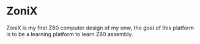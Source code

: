 # ZoniX
 
ZoniX is my first Z80 computer design of my onw, the goal of this platform is to be a learning platform to learn Z80 assembly.
